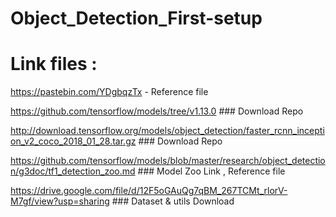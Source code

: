 # Object_Detection_First-setup

Link files :
============

https://pastebin.com/YDgbqzTx - Reference file

https://github.com/tensorflow/models/tree/v1.13.0  ###  Download Repo
 
http://download.tensorflow.org/models/object_detection/faster_rcnn_inception_v2_coco_2018_01_28.tar.gz ###  Download Repo
 
 
https://github.com/tensorflow/models/blob/master/research/object_detection/g3doc/tf1_detection_zoo.md ### Model Zoo Link , Reference file
 
https://drive.google.com/file/d/12F5oGAuQg7qBM_267TCMt_rlorV-M7gf/view?usp=sharing ### Dataset & utils Download
